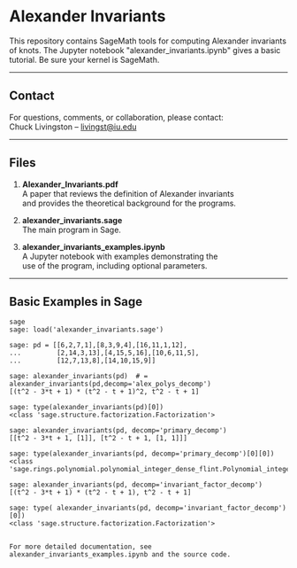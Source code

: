 # Alexander Invariants

This repository contains SageMath tools for computing Alexander invariants of knots. The Jupyter notebook 
"alexander_invariants.ipynb" gives a basic tutorial.  Be sure your kernel is SageMath. 


---

## Contact

For questions, comments, or collaboration, please contact:  
Chuck Livingston – livingst@iu.edu

---

## Files

1. **Alexander_Invariants.pdf**  
   A paper that reviews the definition of Alexander invariants  
   and provides the theoretical background for the programs.

2. **alexander_invariants.sage**  
   The main program in Sage.

3. **alexander_invariants_examples.ipynb**  
   A Jupyter notebook with examples demonstrating the  
   use of the program, including optional parameters.

--------

## Basic Examples in Sage

```
sage
sage: load('alexander_invariants.sage')

sage: pd = [[6,2,7,1],[8,3,9,4],[16,11,1,12],
...         [2,14,3,13],[4,15,5,16],[10,6,11,5],
...         [12,7,13,8],[14,10,15,9]]

sage: alexander_invariants(pd)  # = alexander_invariants(pd,decomp='alex_polys_decomp')
[(t^2 - 3*t + 1) * (t^2 - t + 1)^2, t^2 - t + 1]

sage: type(alexander_invariants(pd)[0])
<class 'sage.structure.factorization.Factorization'>

sage: alexander_invariants(pd, decomp='primary_decomp')
[[t^2 - 3*t + 1, [1]], [t^2 - t + 1, [1, 1]]]

sage: type(alexander_invariants(pd, decomp='primary_decomp')[0][0])
<class 'sage.rings.polynomial.polynomial_integer_dense_flint.Polynomial_integer_dense_flint'>

sage: alexander_invariants(pd, decomp='invariant_factor_decomp')
[(t^2 - 3*t + 1) * (t^2 - t + 1), t^2 - t + 1]

sage: type( alexander_invariants(pd, decomp='invariant_factor_decomp')[0])
<class 'sage.structure.factorization.Factorization'>


For more detailed documentation, see alexander_invariants_examples.ipynb and the source code.
